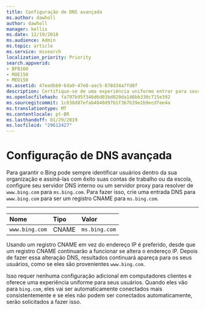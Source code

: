 ```yaml
---
title: Configuração de DNS avançada
ms.author: dawholl
author: dawholl
manager: kellis
ms.date: 12/19/2018
ms.audience: Admin
ms.topic: article
ms.service: mssearch
localization_priority: Priority
search.appverid:
- BFB160
- MOE150
- MED150
ms.assetid: 47eedbb9-6da9-47e0-aac5-078d34a7fd8f
description: Certifique-se de uma experiência uniforme entrar para seus usuários, configurando o servidor DNS usando um registro CNAME
ms.openlocfilehash: fa797b95f346d6d03bd020da146bb330c715e392
ms.sourcegitcommit: 1c038d87efab4840d97b1f367b39e2b9ecdfee4a
ms.translationtype: MT
ms.contentlocale: pt-BR
ms.lasthandoff: 01/29/2019
ms.locfileid: "29612427"
---
```

# <a name="advanced-dns-configuration"></a>Configuração de DNS avançada

Para garantir o Bing pode sempre identificar usuários dentro da sua organização e assiná-las com êxito suas contas de trabalho ou da escola, configure seu servidor DNS interno ou um servidor proxy para resolver de `www.bing.com` para `ms.bing.com`. Para fazer isso, crie uma entrada DNS para `www.bing.com` para ser um registro CNAME para `ms.bing.com`.
  
****

|**Nome**|**Tipo**|**Valor**|
|:-----|:-----|:-----|
|`www.bing.com`  <br/> |CNAME  <br/> |`ms.bing.com`  <br/> |
   
Usando um registro CNAME em vez do endereço IP é preferido, desde que um registro CNAME continuarão a funcionar se altera o endereço IP. Depois de fazer essa alteração DNS, resultados continuará apareça para os seus usuários, como se eles são provenientes `www.bing.com`. 
  
Isso requer nenhuma configuração adicional em computadores clientes e oferece uma experiência uniforme para seus usuários. Quando eles vão para `bing.com`, eles vai ser automaticamente conectados mais consistentemente e se eles não podem ser conectados automaticamente, serão solicitados a fazer isso.
